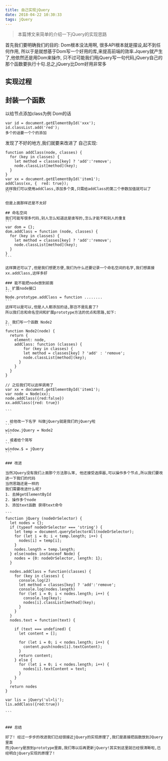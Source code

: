 ```yaml
---
title: 自己实现jQuery
date: 2018-04-22 10:30:33
tags: jQuery 
---
```


> 本篇博文来简单的介绍一下jQuery的实现思路

首先我们要明确我们的目的: Dom根本没法用啊, 很多API根本就是摆设,起不到任何作用,
所以于是就想基于Dom写一个好用的库,来提高前端的效率.Jquery就产生了,他依然还是用Dom来操作,
只不过可能我们用jQuery写一句代码,jQuery自己的那个函数要执行十句.总之,jQuery比Dom好用非常多

## 实现过程

##  封装一个函数
以给节点添加class为例
Dom的话
```
var id = document.getElementById('xxx');
id.classList.add('red');
多个的话要一个个的添加
```
发现了不好的地方,我们就要来改进了 
自己实现: 
````
function addClass(node, classes) {
  for (key in classes) {
    let method = classes[key] ? 'add':'remove';
    node.classList[method](key);
  }
}
var xx = document.getElementById('item1');
addClass(xx, {  red: true});
这样我们可以使用addClass,添加多个类,只需给addClass的第二个参数加值就可以了
```

但是上面那样还是不太好 

## 命名空间
我们可能写很多代码,别人怎么知道这是谁写的,怎么才能不和别人的重复
```
var dom = {};
dom.addClass = function (node, classes) {
  for (key in classes) {
    let method = classes[key] ? 'add':'remove';
    node.classList[method](key);
  }
}
```

这样算还可以了,但是我们想更方便,我们为什么还要记录一个命名空间的名字,我们想直接xx.addClass,这样多好

### 能不能把node放到前面
1. 扩展node接口
```
Node.prototype.addClass = function ........
```
这样可以是可以,但是人人都添加的话,那岂不是乱套了?
所以我们总和命名空间和扩展prototype方法的优点和思路,如下:

2. 我们写一个函数 Node2 
```
function Node2(node) {
  return {
    element: node,
    addClass: function (classes) {
        for (key in classes) {
        let method = classes[key] ? 'add' : 'remove';
        node.classList[method](key);
      }
    }
  }
}

// 之后我们可以这样调用了
var xx = document.getElementById('item1');
var node = Node(xx);
node.addClass({red:false})
xx.addClass({red: true})

```

- 给他改一下名字 叫做jQuery就是我们的jQuery啦
```
window.jQuery = Node2
```
- 或者给个简写
```
window.$ = jQuery 
```

### 改进

当然JQuery没有我们上面那个方法那么笨, 他还接受选择器,可以操作多个节点,所以我们要改进一下我们的代码
当然思路还是一样的
我们需要改进什么呢? 
1. 去掉getElementById
2. 操作多个node
3. 添加text函数 获得text命令

```
function jQuery (nodeOrSelector) {
  let nodes = {};
  if (typeof nodeOrSelector === 'string') {
    let temp = document.querySelectorAll(nodeOrSelector);
    for (let i = 0; i < temp.length; i++) {
      nodes[i] = temp[i];
    }
    nodes.length = temp.length;
  } else(nodes instanceof Node) {
    nodes = {0: nodeOrSelector, length: 1};
  }
  
  nodes.addClass = function(classes) {
    for (key in classes) {
      console.log(2)
      let method = classes[key] ? 'add':'remove';
      console.log(nodes.length)
      for (let i = 0; i < nodes.length; i++) {
        console.log(key);
        nodes[i].classList[method](key);
      }
    }
  }
  nodes.text = function(text) {

    if (text === undefined) {
      let content = [];

      for (let i = 0; i < nodes.length; i++) {
        content.push(nodes[i].textContent);
      }
      return content;
    } else {
      for (let i = 0; i < nodes.length; i++) {
        nodes[i].textContent = text;
      }
    }
  }
  return nodes
}

var lis = jQuery('ul>li');
lis.addClass({red:true})

```


### 总结

好了! 经过一步步的改进我们已经很接近jQuery的实现原理了,我们是直接把函数放到JQuery里面
而jQuery是放到prototype里面,我们等以后再更新jQuery!其实到这里就已经很清晰啦,已经明白jQuery实现的原理了!

